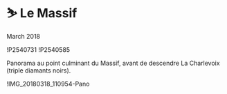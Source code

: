 # ⛷️ Le Massif
March 2018

!P2540731
!P2540585

Panorama au point culminant du Massif, avant de descendre La Charlevoix
(triple diamants noirs).

!IMG_20180318_110954-Pano
